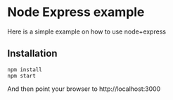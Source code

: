 # Node Express example

Here is a simple example on how to use node+express

## Installation

```
npm install
npm start
```

And then point your browser to http://localhost:3000